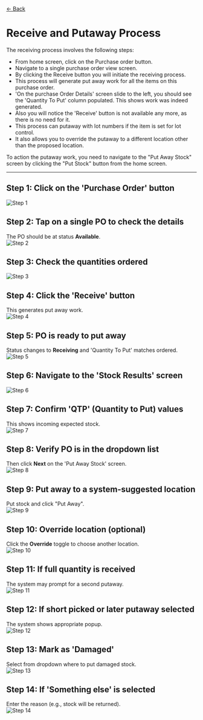 [← Back](README.md)

# Receive and Putaway Process

The receiving process involves the following steps:

- From home screen, click on the Purchase order button.
- Navigate to a single purchase order view screen.
- By clicking the Receive button you will initiate the receiving process.
- This process will generate put away work for all the items on this purchase order.
- 'On the purchase Order Details' screen slide to the left, you should see the 'Quantity To Put' column populated. This shows work was indeed generated.
- Also you will notice the 'Receive' button is not available any more, as there is no need for it.
- This process can putaway with lot numbers if the item is set for lot control.
- It also allows you to override the putaway to a different location other than the proposed location.

To action the putaway work, you need to navigate to the "Put Away Stock" screen by clicking the "Put Stock" button from the home screen.

---

## Step 1: Click on the 'Purchase Order' button  
![Step 1](asset/receiving1.png)

## Step 2: Tap on a single PO to check the details  
The PO should be at status **Available**.  
![Step 2](asset/receiving2.png)

## Step 3: Check the quantities ordered  
![Step 3](asset/receiving3.png)

## Step 4: Click the 'Receive' button  
This generates put away work.  
![Step 4](asset/receiving4.png)

## Step 5: PO is ready to put away  
Status changes to **Receiving** and 'Quantity To Put' matches ordered.  
![Step 5](asset/receiving5.png)

## Step 6: Navigate to the 'Stock Results' screen  
![Step 6](asset/receiving9.png)

## Step 7: Confirm 'QTP' (Quantity to Put) values  
This shows incoming expected stock.  
![Step 7](asset/receiving10.png)

## Step 8: Verify PO is in the dropdown list  
Then click **Next** on the 'Put Away Stock' screen.  
![Step 8](asset/receiving6.png)

## Step 9: Put away to a system-suggested location  
Put stock and click "Put Away".  
![Step 9](asset/receiving7.png)

## Step 10: Override location (optional)  
Click the **Override** toggle to choose another location.  
![Step 10](asset/receiving8.png)

## Step 11: If full quantity is received  
The system may prompt for a second putaway.  
![Step 11](asset/receiving11.png)

## Step 12: If short picked or later putaway selected  
The system shows appropriate popup.  
![Step 12](asset/receiving12.png)

## Step 13: Mark as 'Damaged'  
Select from dropdown where to put damaged stock.  
![Step 13](asset/receiving13.png)

## Step 14: If 'Something else' is selected  
Enter the reason (e.g., stock will be returned).  
![Step 14](asset/receiving14.png)
